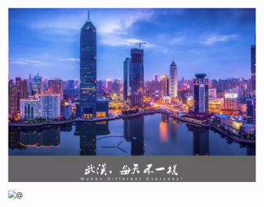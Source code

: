 <img src="imgs\wuhan.png" alt="wuhan" style="zoom:50%;" />



![@](https://github-readme-stats.vercel.app/api?username=JusterZhu&show_icons=true)

